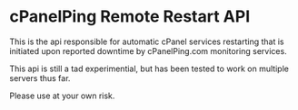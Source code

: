 cPanelPing Remote Restart API
=============================

This is the api responsible for automatic cPanel services restarting that is initiated upon reported downtime by cPanelPing.com monitoring services. 

This api is still a tad experimential, but has been tested to work on multiple servers thus far.

Please use at your own risk.
